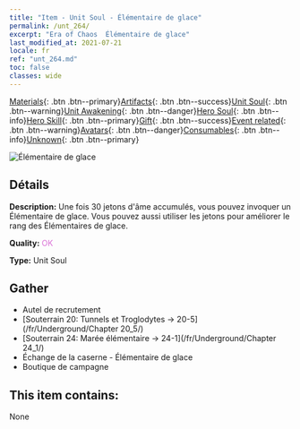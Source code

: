 ```yaml
---
title: "Item - Unit Soul - Élémentaire de glace"
permalink: /unt_264/
excerpt: "Era of Chaos  Élémentaire de glace"
last_modified_at: 2021-07-21
locale: fr
ref: "unt_264.md"
toc: false
classes: wide
---
```

 [Materials](/ItemsFR/){: .btn .btn--primary}[Artifacts](/ItemsFR/Artifacts/){: .btn .btn--success}[Unit Soul](/ItemsFR/UnitSoul/){: .btn .btn--warning}[Unit Awakening](/ItemsFR/UnitAwakening/){: .btn .btn--danger}[Hero Soul](/ItemsFR/HeroSoul/){: .btn .btn--info}[Hero Skill](/ItemsFR/HeroSkill/){: .btn .btn--primary}[Gift](/ItemsFR/Gift/){: .btn .btn--success}[Event related](/ItemsFR/Events/){: .btn .btn--warning}[Avatars](/ItemsFR/Avatars/){: .btn .btn--danger}[Consumables](/ItemsFR/Consumables/){: .btn .btn--info}[Unknown](/ItemsFR/Unknown/){: .btn .btn--primary}

 ![Élémentaire de glace](/images/u/ti_bingyuansu2.jpg)

## Détails
 **Description:** Une fois 30 jetons d'âme accumulés, vous pouvez invoquer un Élémentaire de glace. Vous pouvez aussi utiliser les jetons pour améliorer le rang des Élémentaires de glace.

 **Quality:** <span style="color: #DA70D6">OK</span>

 **Type:** Unit Soul

## Gather

*    Autel de recrutement 
*    [Souterrain 20: Tunnels et Troglodytes -> 20-5](/fr/Underground/Chapter 20_5/) 
*    [Souterrain 24: Marée élémentaire -> 24-1](/fr/Underground/Chapter 24_1/) 
*    Échange de la caserne - Élémentaire de glace 
*    Boutique de campagne 

## This item contains:

  None

